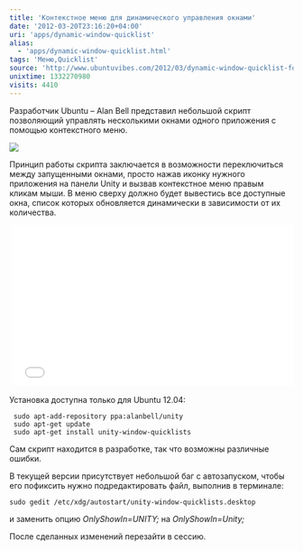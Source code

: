 ```yaml
---
title: 'Контекстное меню для динамического управления окнами'
date: '2012-03-20T23:16:20+04:00'
uri: 'apps/dynamic-window-quicklist'
alias: 
  - 'apps/dynamic-window-quicklist.html'
tags: 'Меню,Quicklist'
source: 'http://www.ubuntuvibes.com/2012/03/dynamic-window-quicklist-for-unity.html'
unixtime: 1332270980
visits: 4410
---
```

Разработчик Ubuntu – Alan Bell представил небольшой скрипт позволяющий управлять несколькими окнами одного приложения с помощью контекстного меню.

![](img/2012/03/20/23-00/dynamic-window-quicklist-6854635764-o.jpg)

Принцип работы скрипта заключается в возможности переключиться между запущенными окнами, просто нажав иконку нужного приложения на панели Unity и вызвав контекстное меню правым кликам мыши. В меню сверху должно будет вывестись все доступные окна, список которых обновляется динамически в зависимости от их количества.

 <iframe width="500" height="284" src="//www.youtube.com/embed/hjkh5VI8CTI" frameborder="0" allowfullscreen=""></iframe>

Установка доступна только для Ubuntu 12.04:

```
 sudo apt-add-repository ppa:alanbell/unity
 sudo apt-get update
 sudo apt-get install unity-window-quicklists
```

Сам скрипт находится в разработке, так что возможны различные ошибки.

В текущей версии присутствует небольшой баг с автозапуском, чтобы его пофиксить нужно подредактировать файл, выполнив в терминале:

```
sudo gedit /etc/xdg/autostart/unity-window-quicklists.desktop
```

и заменить опцию *OnlyShowIn=UNITY;* на *OnlyShowIn=Unity;*

После сделанных изменений перезайти в сессию.
